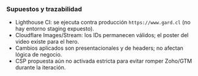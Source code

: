 ### Supuestos y trazabilidad

- Lighthouse CI: se ejecuta contra producción `https://www.gard.cl` (no hay entorno staging expuesto).
- Cloudflare Images/Stream: los IDs permanecen válidos; el poster del video existe para el hero.
- Cambios aplicados son presentacionales y de headers; no afectan lógica de negocio.
- CSP propuesta aún no activada estricta para evitar romper Zoho/GTM durante la iteración.


